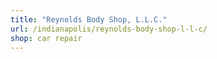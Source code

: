 ```yaml
---
title: "Reynolds Body Shop, L.L.C."
url: /indianapolis/reynolds-body-shop-l-l-c/
shop: car repair
---
```

